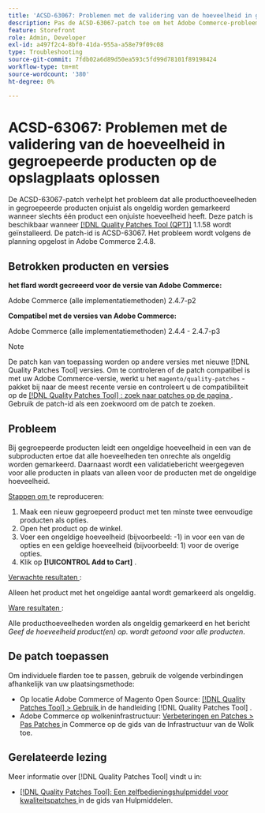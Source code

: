 ```yaml
---
title: 'ACSD-63067: Problemen met de validering van de hoeveelheid in gegroepeerde producten op de opslagplaats oplossen'
description: Pas de ACSD-63067-patch toe om het Adobe Commerce-probleem op te lossen, waarbij alle producthoeveelheden in gegroepeerde producten ten onrechte als ongeldig worden gemarkeerd wanneer slechts één product een onjuiste hoeveelheid heeft.
feature: Storefront
role: Admin, Developer
exl-id: a497f2c4-8bf0-41da-955a-a58e79f09c08
type: Troubleshooting
source-git-commit: 7fdb02a6d89d50ea593c5fd99d78101f89198424
workflow-type: tm+mt
source-wordcount: '380'
ht-degree: 0%

---
```


# ACSD-63067: Problemen met de validering van de hoeveelheid in gegroepeerde producten op de opslagplaats oplossen

De ACSD-63067-patch verhelpt het probleem dat alle producthoeveelheden in gegroepeerde producten onjuist als ongeldig worden gemarkeerd wanneer slechts één product een onjuiste hoeveelheid heeft. Deze patch is beschikbaar wanneer [[!DNL Quality Patches Tool (QPT)]](/help/tools/quality-patches-tool/quality-patches-tool-to-self-serve-quality-patches.md) 1.1.58 wordt geïnstalleerd. De patch-id is ACSD-63067. Het probleem wordt volgens de planning opgelost in Adobe Commerce 2.4.8.

## Betrokken producten en versies

**het flard wordt gecreeerd voor de versie van Adobe Commerce:**

Adobe Commerce (alle implementatiemethoden) 2.4.7-p2

**Compatibel met de versies van Adobe Commerce:**

Adobe Commerce (alle implementatiemethoden) 2.4.4 - 2.4.7-p3

>[!NOTE]
>
>De patch kan van toepassing worden op andere versies met nieuwe [!DNL Quality Patches Tool] versies. Om te controleren of de patch compatibel is met uw Adobe Commerce-versie, werkt u het `magento/quality-patches` -pakket bij naar de meest recente versie en controleert u de compatibiliteit op de [[!DNL Quality Patches Tool] : zoek naar patches op de pagina ](https://experienceleague.adobe.com/tools/commerce-quality-patches/index.html) . Gebruik de patch-id als een zoekwoord om de patch te zoeken.

## Probleem

Bij gegroepeerde producten leidt een ongeldige hoeveelheid in een van de subproducten ertoe dat alle hoeveelheden ten onrechte als ongeldig worden gemarkeerd. Daarnaast wordt een validatiebericht weergegeven voor alle producten in plaats van alleen voor de producten met de ongeldige hoeveelheid.

<u> Stappen om </u> te reproduceren:

1. Maak een nieuw gegroepeerd product met ten minste twee eenvoudige producten als opties.
1. Open het product op de winkel.
1. Voer een ongeldige hoeveelheid (bijvoorbeeld: -1) in voor een van de opties en een geldige hoeveelheid (bijvoorbeeld: 1) voor de overige opties.
1. Klik op **[!UICONTROL Add to Cart]** .

<u> Verwachte resultaten </u>:

Alleen het product met het ongeldige aantal wordt gemarkeerd als ongeldig.

<u> Ware resultaten </u>:

Alle producthoeveelheden worden als ongeldig gemarkeerd en het bericht *Geef de hoeveelheid product(en) op. wordt getoond voor alle producten*.


## De patch toepassen

Om individuele flarden toe te passen, gebruik de volgende verbindingen afhankelijk van uw plaatsingsmethode:

* Op locatie Adobe Commerce of Magento Open Source: [[!DNL Quality Patches Tool] > Gebruik ](/help/tools/quality-patches-tool/usage.md) in de handleiding [!DNL Quality Patches Tool] .
* Adobe Commerce op wolkeninfrastructuur: [ Verbeteringen en Patches > Pas Patches ](https://experienceleague.adobe.com/docs/commerce-cloud-service/user-guide/develop/upgrade/apply-patches.html) in Commerce op de gids van de Infrastructuur van de Wolk toe.


## Gerelateerde lezing

Meer informatie over [!DNL Quality Patches Tool] vindt u in:

* [[!DNL Quality Patches Tool]: Een zelfbedieningshulpmiddel voor kwaliteitspatches ](/help/tools/quality-patches-tool/quality-patches-tool-to-self-serve-quality-patches.md) in de gids van Hulpmiddelen.
